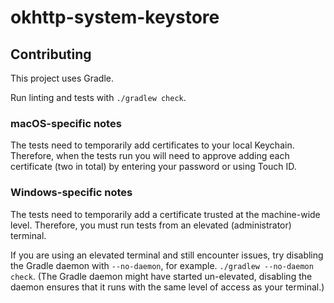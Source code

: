 # okhttp-system-keystore



## Contributing

This project uses Gradle. 

Run linting and tests with `./gradlew check`.

### macOS-specific notes

The tests need to temporarily add certificates to your local Keychain. Therefore, when the tests run you will need to approve adding each certificate (two in total) by entering your password or using Touch ID. 

### Windows-specific notes

The tests need to temporarily add a certificate trusted at the machine-wide level. Therefore, you must run tests from an elevated (administrator) terminal.

If you are using an elevated terminal and still encounter issues, try disabling the Gradle daemon with `--no-daemon`, for example. `./gradlew --no-daemon check`.
(The Gradle daemon might have started un-elevated, disabling the daemon ensures that it runs with the same level of access as your terminal.)

